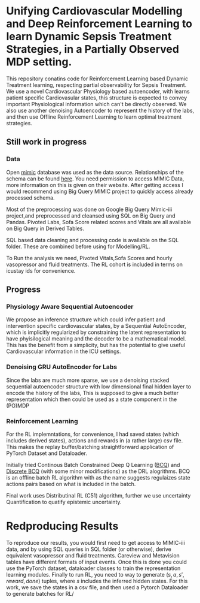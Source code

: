 # Unifying Cardiovascular Modelling and Deep Reinforcement Learning to learn Dynamic Sepsis Treatment Strategies, in a Partially Observed MDP setting.

This repository conatins code for Reinforcement Learning based Dynamic Treatment learning, respecting partial observability for Sepsis Treatment. We use a novel Cardiovascular Physiology based autoencoder, with learns patient specific Cardiovasular states, this structure is expected to convey important Physiological information which can't be directly observed. We also use another denoising Autoencoder to represent the history of the labs, and then use Offline Reinforcement Learning to learn optimal treatment strategies.

## Still work in progress

### Data
Open [mimic] database was used as the data source. Relationships of the schema can be found [here][schema]. You need permission to access MIMIC Data, more information on this is given on their website. After getting access I would recommend using Big Query MIMIC project to quickly access already processed schema.

Most of the preprocessing was done on Google Big Query Mimic-iii project,and preprocessed and cleansed using SQL on Big Query and Pandas. Pivoted Labs, Sofa Score related scores and Vitals are all available on Big Query in Derived Tables. 

SQL based data cleaning and processing code is available on the SQL folder. These are combined before using for Modelling/RL.

To Run the analysis we need, Pivoted Vitals,Sofa Scores and hourly vasopressor and fluid treatments. The RL cohort is included in terms on icustay ids for convenience.


## Progress
### Physiology Aware Sequential Autoencoder
We propose an inference structure which could infer patient and intervention specific cardiovascular states, by a Sequential AutoEncoder, which is implicitly regularized by constraining the latent representation to have phyisilogical meaning and the decoder to be a mathematical model. This has the benefit from a simplicity, but has the potential to give useful Cardiovascular information in the ICU settings.


### Denoising GRU AutoEncoder for Labs
Since the labs are much more sparse, we use a denoising stacked sequential autoencoder structure with low dimensional final hidden layer to encode the history of the labs, This is supposed to give a much better representation which then could be used as a state component in the (PO)MDP



### Reinforcement Learning
For the RL implemntations, for convenience, I had saved states (which includes derived states), actions and rewards in (a rather large) csv file. This makes the replay buffer/batching straightforward application of PyTorch Dataset and Dataloader.

Initially tried Continous Batch Constrained Deep Q Learning ([BCQ]) and [Discrete BCQ] (with some minor modifications) as the DRL alogrithms. BCQ is an offline batch RL algorithm with as the name suggests regulaizes state actions pairs based on what is included in the batch.

Final work uses Distributinal RL (C51) algorithm, further we use uncertainty Quantification to quatify epistemic uncertainty.

# Redproducing Results
To reproduce our results, you would first need to get access to MIMIC-iii data, and by using SQL queries in SQL folder (or otherwise), derive equivalent vasopressor and fluid treatments. Careview and Metavision tables have different formats of input events. Once this is done you could use the PyTorch dataset, dataloader classes to train the representation learning modules. Finally to run RL, you need to way to generate  $(s,a,s',reward,done)$ tuples, where $s$ includes the inferred hidden states. For this work, we save the states in a csv file, and then used a Pytorch Dataloader to generate batches for RL/








  [schema]:<https://mit-lcp.github.io/mimic-schema-spy/index.html>
   [mimic]:<https://mimic.physionet.org/mimicdata>
   [Discrete BCQ]:<https://arxiv.org/abs/1910.01708>
   [BCQ]:<https://arxiv.org/abs/1812.02900>

